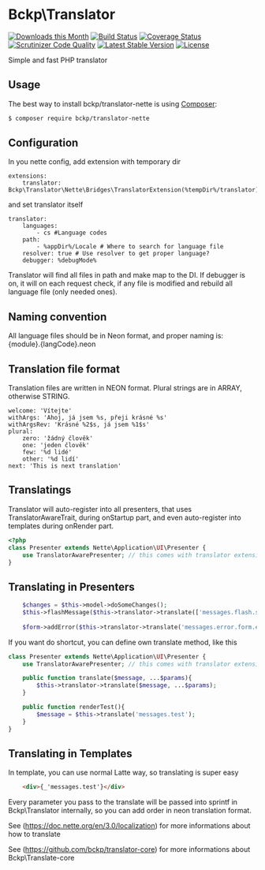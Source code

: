 Bckp\Translator
====================

[![Downloads this Month](https://img.shields.io/packagist/dm/bckp/translator-nette.svg)](https://packagist.org/packages/bckp/translator-nette)
[![Build Status](https://travis-ci.org/bckp/translator-nette.svg?branch=master)](https://travis-ci.org/bckp/translator-nette)
[![Coverage Status](https://coveralls.io/repos/github/bckp/translator-nette/badge.svg?branch=master)](https://coveralls.io/github/bckp/translator-nette?branch=master)
[![Scrutinizer Code Quality](https://scrutinizer-ci.com/g/bckp/translator-nette/badges/quality-score.png?b=master)](https://scrutinizer-ci.com/g/bckp/translator-nette/?branch=master)
[![Latest Stable Version](https://poser.pugx.org/bckp/translator-nette/v/stable)](https://packagist.org/packages/bckp/translator-nette)
[![License](https://img.shields.io/badge/license-New%20BSD-blue.svg)](https://github.com/nette/application/blob/master/license.md)

Simple and fast PHP translator

Usage
-----

The best way to install bckp/translator-nette is using [Composer](http://getcomposer.org/):
```sh
$ composer require bckp/translator-nette
```

Configuration
-----

In you nette config, add extension with temporary dir
```neon
extensions:
	translator: Bckp\Translator\Nette\Bridges\TranslatorExtension(%tempDir%/translator)
```
and set translator itself
```neon
translator:
	languages:
		- cs #Language codes
	path:
		- %appDir%/Locale # Where to search for language file
	resolver: true # Use resolver to get proper language?
	debugger: %debugMode%
```

Translator will find all files in path and make map to the DI. If debugger is on, it will on each request check, if any file is modified and rebuild all language file (only needed ones).

Naming convention
-----

All language files should be in Neon format, and proper naming is: {module}.{langCode}.neon

Translation file format
-----------------------

Translation files are written in NEON format. Plural strings are in ARRAY, otherwise STRING.
```neon
welcome: 'Vítejte'
withArgs: 'Ahoj, já jsem %s, přeji krásné %s'
withArgsRev: 'Krásné %2$s, já jsem %1$s'
plural:
	zero: 'žádný člověk'
	one: 'jeden člověk'
	few: '%d lidé'
	other: '%d lidí'
next: 'This is next translation'
```

Translatings
-----

Translator will auto-register into all presenters, that uses TranslatorAwareTrait, during onStartup part, and even auto-register into templates during onRender part.
```php
<?php
class Presenter extends Nette\Application\UI\Presenter {
	use TranslatorAwarePresenter; // this comes with translator extension
}
```

Translating in Presenters
-------------------------

```php
	$changes = $this->model->doSomeChanges();
	$this->flashMessage($this->translator->translate(['messages.flash.success', $changes], $changes));
	
	$form->addError($this->translator->translate('messages.error.form.empty'));
```

If you want do shortcut, you can define own translate method, like this
```php
class Presenter extends Nette\Application\UI\Presenter {
	use TranslatorAwarePresenter; // this comes with translator extension

	public function translate($message, ...$params){
		$this->translator->translate($message, ...$params);
	}

	public function renderTest(){
		$message = $this->translate('messages.test');
	}
}
```

Translating in Templates
------------------------

In template, you can use normal Latte way, so translating is super easy
```html
	<div>{_'messages.test'}</div>
```

Every parameter you pass to the translate will be passed into sprintf in Bckp\Translator internally, so you can add order in neon translation format.

See (https://doc.nette.org/en/3.0/localization) for more informations about how to translate

See (https://github.com/bckp/translator-core) for more informations about Bckp\Translate-core
